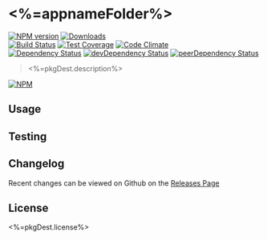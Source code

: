 # <%=appnameFolder%> 
[![NPM version](https://badge.fury.io/js/<%=appnameFolder%>.svg)](http://badge.fury.io/js/<%=appnameFolder%>) [![Downloads](http://img.shields.io/npm/dm/<%=appnameFolder%>.svg)](http://badge.fury.io/js/<%=appnameFolder%>)   
[![Build Status](https://travis-ci.org/<%=githubUser%>/<%=appnameFolder%>.svg?branch=master)](https://travis-ci.org/<%=githubUser%>/<%=appnameFolder%>) [![Test Coverage](https://codeclimate.com/github/<%=githubUser%>/<%=appnameFolder%>/badges/coverage.svg)](https://codeclimate.com/github/<%=githubUser%>/<%=appnameFolder%>) [![Code Climate](https://codeclimate.com/github/<%=githubUser%>/<%=appnameFolder%>/badges/gpa.svg)](https://codeclimate.com/github/<%=githubUser%>/<%=appnameFolder%>)   
[![Dependency Status](https://david-dm.org/<%=githubUser%>/<%=appnameFolder%>.svg)](https://david-dm.org/<%=githubUser%>/<%=appnameFolder%>) [![devDependency Status](https://david-dm.org/<%=githubUser%>/<%=appnameFolder%>/dev-status.svg)](https://david-dm.org/<%=githubUser%>/<%=appnameFolder%>#info=devDependencies) [![peerDependency Status](https://david-dm.org/<%=githubUser%>/<%=appnameFolder%>/peer-status.svg)](https://david-dm.org/<%=githubUser%>/<%=appnameFolder%>#info=peerDependencies)    


> <%=pkgDest.description%>

[![NPM](https://nodei.co/npm/<%=appnameFolder%>.png?downloads=true&downloadRank=true&stars=true)](https://nodei.co/npm/<%=appnameFolder%>)

## Usage


## Testing


## Changelog

Recent changes can be viewed on Github on the [Releases Page](https://github.com/<%=githubUser%>/<%=appnameFolder%>/releases)

## License

<%=pkgDest.license%>
